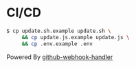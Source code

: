 # CI/CD

```bash
$ cp update.sh.example update.sh \
     && cp update.js.example update.js \
     && cp .env.example .env
```

Powered By [github-webhook-handler](https://github.com/rvagg/github-webhook-handler)
